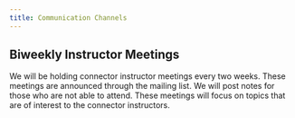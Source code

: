 ```yaml
---
title: Communication Channels
---
```


## Biweekly Instructor Meetings

We will be holding connector instructor meetings every two weeks. These meetings are announced through the mailing list. We will post notes for those who are not able to attend. These meetings will focus on topics that are of interest to the connector instructors.
